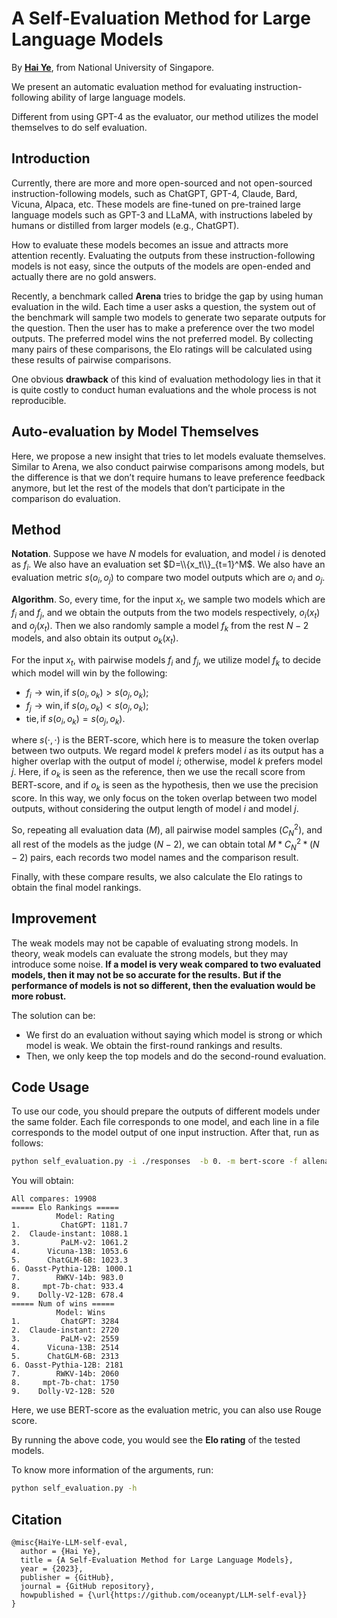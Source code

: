 # A Self-Evaluation Method for Large Language Models

By [**Hai Ye**](https://oceanypt.github.io/), from National University of Singapore.

We present an automatic evaluation method for evaluating instruction-following ability of large language models. 

Different from using GPT-4 as the evaluator, our method utilizes the model themselves to do self evaluation. 



## Introduction

Currently, there are more and more open-sourced and not open-sourced instruction-following models, such as ChatGPT, GPT-4, Claude, Bard, Vicuna, Alpaca, etc. These models are fine-tuned on pre-trained large language models such as GPT-3 and LLaMA, with instructions labeled by humans or distilled from larger models (e.g., ChatGPT). 

How to evaluate these models becomes an issue and attracts more attention recently. Evaluating the outputs from these instruction-following models is not easy, since the outputs of the models are open-ended and actually there are no gold answers. 

Recently, a benchmark called **Arena** tries to bridge the gap by using human evaluation in the wild. Each time a user asks a question, the system out of the benchmark will sample two models to generate two separate outputs for the question. Then the user has to make a preference over the two model outputs. The preferred model wins the not preferred model. By collecting many pairs of these comparisons, the Elo ratings will be calculated using these results of pairwise comparisons. 

One obvious **drawback** of this kind of evaluation methodology lies in that it is quite costly to conduct human evaluations and the whole process is not reproducible. 



## Auto-evaluation by Model Themselves

Here, we propose a new insight that tries to let models evaluate themselves. Similar to Arena, we also conduct pairwise comparisons among models, but the difference is that we don’t require humans to leave preference feedback anymore, but let the rest of the models that don’t participate in the comparison do evaluation. 


## Method

**Notation**. Suppose we have $N$ models for evaluation, and model $i$ is denoted as $f_i$. We also have an evaluation set $D=\\{x_t\\}_{t=1}^M$. We also have an evaluation metric $s(o_i,o_j)$ to compare two model outputs which are $o_i$ and $o_j$.

**Algorithm**. So, every time, for the input $x_t$, we sample two models which are $f_i$ and $f_j$, and we obtain the outputs from the two models respectively, $o_i(x_t)$ and $o_j(x_t)$. Then we also randomly sample a model $f_k$ from the rest $N-2$ models, and also obtain its output $o_k(x_t)$. 

For the input $x_t$, with pairwise models $f_i$ and $f_j$, we utilize model $f_k$ to decide which model will win by the following:

- $f_i \rightarrow \text{win}, \text{if} \ s(o_i, o_k) > s(o_j, o_k);$
- $f_j \rightarrow \text{win}, \text{if} \ s(o_i, o_k) < s(o_j, o_k);$
- $\text{tie}, \text{if} \ s(o_i, o_k) = s(o_j, o_k).$

where $s(\cdot, \cdot)$ is the BERT-score, which here is to measure the token overlap between two outputs. We regard model $k$ prefers model $i$ as its output has a higher overlap with the output of model $i$; otherwise, model $k$ prefers model $j$. Here, if $o_k$ is seen as the reference, then we use the recall score from BERT-score, and if $o_k$ is seen as the hypothesis, then we use the precision score. In this way, we only focus on the token overlap between two model outputs, without considering the output length of model $i$ and model $j$.

So, repeating all evaluation data ($M$), all pairwise model samples ($C_N^2$), and all rest of the models as the judge ($N-2$), we can obtain total $M * C_N^2 * (N-2)$ pairs, each records two model names and the comparison result. 

Finally, with these compare results, we also calculate the Elo ratings to obtain the final model rankings.

## Improvement

The weak models may not be capable of evaluating strong models. In theory, weak models can evaluate the strong models, but they may introduce some noise. **If a model is very weak compared to two evaluated models, then it may not be so accurate for the results.** **But if the performance of models is not so different, then the evaluation would be more robust.** 

The solution can be:

- We first do an evaluation without saying which model is strong or which model is weak. We obtain the first-round rankings and results.
- Then, we only keep the top models and do the second-round evaluation.



## Code Usage
To use our code, you should prepare the outputs of different models under the same folder. Each file corresponds to one model, and each line in a file corresponds to the model output of one input instruction. After that, run as follows:
```bash
python self_evaluation.py -i ./responses  -b 0. -m bert-score -f allenai/longformer-large-4096
```
You will obtain:
```
All compares: 19908
===== Elo Rankings =====
          Model: Rating
1.         ChatGPT: 1181.7
2.  Claude-instant: 1088.1
3.         PaLM-v2: 1061.2
4.      Vicuna-13B: 1053.6
5.      ChatGLM-6B: 1023.3
6. Oasst-Pythia-12B: 1000.1
7.        RWKV-14b: 983.0
8.     mpt-7b-chat: 933.4
9.    Dolly-V2-12B: 678.4
===== Num of wins =====
          Model: Wins
1.         ChatGPT: 3284
2.  Claude-instant: 2720
3.         PaLM-v2: 2559
4.      Vicuna-13B: 2514
5.      ChatGLM-6B: 2313
6. Oasst-Pythia-12B: 2181
7.        RWKV-14b: 2060
8.     mpt-7b-chat: 1750
9.    Dolly-V2-12B: 520
```

Here, we use BERT-score as the evaluation metric, you can also use Rouge score. 

By running the above code, you would see the **Elo rating** of the tested models.





To know more information of the arguments, run:
```bash
python self_evaluation.py -h
```






## Citation
```
@misc{HaiYe-LLM-self-eval,
  author = {Hai Ye},
  title = {A Self-Evaluation Method for Large Language Models},
  year = {2023},
  publisher = {GitHub},
  journal = {GitHub repository},
  howpublished = {\url{https://github.com/oceanypt/LLM-self-eval}}
}
```

